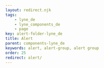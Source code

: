 ```yaml
---
layout: redirect.njk
tags: 
    - lyne_de
    - lyne_components_de
    - page
key: alert-folder-lyne_de
title: Alert
parent: components-lyne_de
keywords: alert, alert-group, alert group
order: 25
redirect: alert/
---
```

